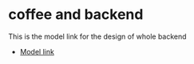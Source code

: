 # coffee and backend
 This is the model link for the design of whole backend
-  [Model link](https://app.eraser.io/workspace/YtPqZ1VogxGy1jzIDkzj)